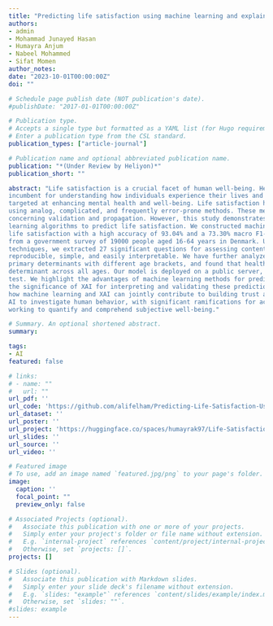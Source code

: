 ```yaml
---
title: "Predicting life satisfaction using machine learning and explainable AI"
authors:
- admin
- Mohammad Junayed Hasan
- Humayra Anjum
- Nabeel Mohammed
- Sifat Momen
author_notes:
date: "2023-10-01T00:00:00Z"
doi: ""

# Schedule page publish date (NOT publication's date).
#publishDate: "2017-01-01T00:00:00Z"

# Publication type.
# Accepts a single type but formatted as a YAML list (for Hugo requirements).
# Enter a publication type from the CSL standard.
publication_types: ["article-journal"]

# Publication name and optional abbreviated publication name.
publication: "*(Under Review by Heliyon)*"
publication_short: ""

abstract: "Life satisfaction is a crucial facet of human well-being. Hence, research on life satisfaction is
incumbent for understanding how individuals experience their lives and influencing interventions
targeted at enhancing mental health and well-being. Life satisfaction has traditionally been measured
using analog, complicated, and frequently error-prone methods. These methods raise questions
concerning validation and propagation. However, this study demonstrates the potential for machine
learning algorithms to predict life satisfaction. We constructed machine learning models that predict
life satisfaction with a high accuracy of 93.04% and a 73.30% macro F1-score. The dataset comes
from a government survey of 19000 people aged 16-64 years in Denmark. Using feature learning
techniques, we extracted 27 significant questions for assessing contentment, making the study highly
reproducible, simple, and easily interpretable. We have further analyzed the correlation between
primary determinants with different age brackets, and found that health condition is most important
determinant across all ages. Our model is deployed on a public server, ensuring anyone can take the
test. We highlight the advantages of machine learning methods for predicting life satisfaction and
the significance of XAI for interpreting and validating these predictions. This study demonstrates
how machine learning and XAI can jointly contribute to building trust and understanding in using
AI to investigate human behavior, with significant ramifications for academics and professionals
working to quantify and comprehend subjective well-being."

# Summary. An optional shortened abstract.
summary: 

tags:
- AI
featured: false

# links:
# - name: ""
#   url: ""
url_pdf: ''
url_code: 'https://github.com/alifelham/Predicting-Life-Satisfaction-Using-Machine-Learning'
url_dataset: ''
url_poster: ''
url_project: 'https://huggingface.co/spaces/humayrak97/Life-Satisfaction-ML-XAI'
url_slides: ''
url_source: ''
url_video: ''

# Featured image
# To use, add an image named `featured.jpg/png` to your page's folder. 
image:
  caption: ''
  focal_point: ""
  preview_only: false

# Associated Projects (optional).
#   Associate this publication with one or more of your projects.
#   Simply enter your project's folder or file name without extension.
#   E.g. `internal-project` references `content/project/internal-project/index.md`.
#   Otherwise, set `projects: []`.
projects: []

# Slides (optional).
#   Associate this publication with Markdown slides.
#   Simply enter your slide deck's filename without extension.
#   E.g. `slides: "example"` references `content/slides/example/index.md`.
#   Otherwise, set `slides: ""`.
#slides: example
---
```


